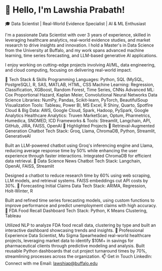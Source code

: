 # 👋 Hello, I'm Lawshia Prabath!

🎓 Data Scientist | Real-World Evidence Specialist | AI & ML Enthusiast

I'm a passionate Data Scientist with over 3 years of experience, skilled in leveraging healthcare analytics, real-world evidence studies, and market research to drive insights and innovation. I hold a Master's in Data Science from the University at Buffalo, and my work spans advanced machine learning, time series forecasting, and LLM-based generative AI applications.

I enjoy working on cutting-edge projects involving AI/ML, data engineering, and cloud computing, focusing on delivering real-world impact.

🔧 Tech Stack & Skills
Programming Languages: Python, SQL (MySQL, PostgreSQL), R, SAS, MATLAB, HTML, CSS
Machine Learning: Regression, Classification, XGBoost, Random Forest, Time Series, CNNs
Advanced ML: Cox Proportional Hazard, Kaplan Meier, Convolutional Neural Networks
Data Science Libraries: NumPy, Pandas, Scikit-learn, PyTorch, BeautifulSoup
Visualization Tools: Tableau, Power BI, MS Excel, R Shiny, Quarto, Spotfire
Cloud & Big Data: AWS, Google Cloud, Spark, Hadoop, PySpark, Google Analytics
Healthcare Analytics: Truven MarketScan, Optum, Pharmetrics, Humedica, SNOMED, ICD
Frameworks & Tools: Streamlit, Langchain, API, GitHub, JIRA, FAISS, OpenAI
🚀 Highlighted Projects
🔹 Retrieval-Augmented Generation Chatbot
Tech Stack: Groq, Llama, ChromaDB, Python, Streamlit, GenerativeAI

Built an LLM-powered chatbot using Groq's inferencing engine and Llama, reducing average response time by 50% while enhancing the user experience through faster interactions. Integrated ChromaDB for efficient data retrieval.
🔹 Data Science News Chatbot
Tech Stack: Langchain, OpenAI, FAISS, Streamlit

Designed a chatbot to reduce research time by 60% using web scraping, LLM models, and retrieval systems. FAISS embeddings cut API costs by 30%.
🔹 Forecasting Initial Claims Data
Tech Stack: ARIMA, Regression, Holt-Winter, R

Built and refined time series forecasting models, using custom functions to improve performance and predict unemployment claims with high accuracy.
🔹 FDA Food Recall Dashboard
Tech Stack: Python, K Means Clustering, Tableau

Utilized NLP to analyze FDA food recall data, clustering by type and built an interactive dashboard showcasing trends and insights.
🌟 Professional Experience
Data Scientist, Mu Sigma
Spearheaded real-world healthcare projects, leveraging market data to identify $10M+ in savings for pharmaceutical clients through predictive modeling and analysis.
Built reusable Python dashboards that cut project turnaround times by 70%, streamlining processes across the organization.
📫 Get in Touch
LinkedIn: Connect with me
Email: lawshiap@buffalo.edu

